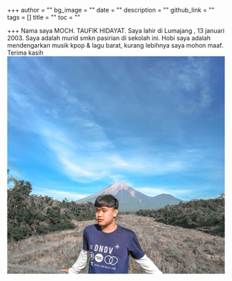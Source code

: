 +++
author = ""
bg_image = ""
date = ""
description = ""
github_link = ""
tags = []
title = ""
toc = ""

+++
Nama saya MOCH. TAUFIK HIDAYAT. Saya lahir di Lumajang , 13 januari 2003. Saya adalah murid smkn pasirian di sekolah ini. Hobi saya adalah mendengarkan musik kpop & lagu barat, kurang lebihnya saya mohon maaf. Terima kasih![](/uploads/img_20210715_085717_326.jpg)